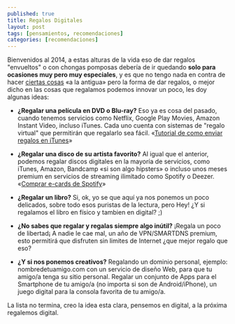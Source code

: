```yaml
---
published: true
title: Regalos Digitales
layout: post
tags: [pensamientos, recomendaciones]
categories: [recomendaciones]
---
```

Bienvenidos al 2014, a estas alturas de la vida eso de dar regalos "envueltos" o con chongas pomposas debería de ir quedando **solo para ocasiones muy pero muy especiales**, y es que no tengo nada en contra de hacer [ciertas cosas](http://http://tecyonki.com/mi-adiccion-al-rss/) «a la antigua» pero la forma de dar regalos, o mejor dicho en las cosas que regalamos podemos innovar un poco, les doy algunas ideas:

* **¿Regalar una película en DVD o Blu-ray?** Eso ya es cosa del pasado, cuando tenemos servicios como Netflix, Google Play Movies, Amazon Instant Video, incluso iTunes. Cada uno cuenta con sistemas de "regalo virtual" que permitirán que regalarlo sea fácil. «[Tutorial de como enviar regalos en iTunes](http://support.apple.com/kb/ht2736?viewlocale=es_ES)»

* **¿Regalar una disco de su artista favorito?** Al igual que el anterior, podemos regalar discos digitales en la mayoría de servicios, como iTunes, Amazon, Bandcamp «si son algo hipsters» o incluso unos meses premium en servicios de streaming ilimitado como Spotify o Deezer. «[Comprar e-cards de Spotify](https://www.spotify.com/sv/get-spotify/e-card/)»

* **¿Regalar un libro?** Si, ok, yo se que aquí ya nos ponemos un poco delicados, sobre todo esos puristas de la lectura, pero Hey! ¿Y si regalamos el libro en físico y tambien en digital? ;)

* **¿No sabes que regalar y regalas siempre algo inútil?** ¡Regala un poco de libertad¡ A nadie le cae mal, un año de VPN/SMARTDNS premium, esto permitirá que disfruten sin limites de Internet ¿que mejor regalo que eso? 

* **¿Y si nos ponemos creativos?** Regalando un dominio personal, ejemplo: nombredetuamigo.com con un servicio de diseño Web, para que tu amigo/a tenga su sitio personal. Regalar un conjunto de Apps para el Smartphone de tu amigo/a (no importa si son de Android/iPhone), un juego digital para la consola favorita de tu amigo/a. 

La lista no termina, creo la idea esta clara, pensemos en digital, a la próxima regalemos digital.